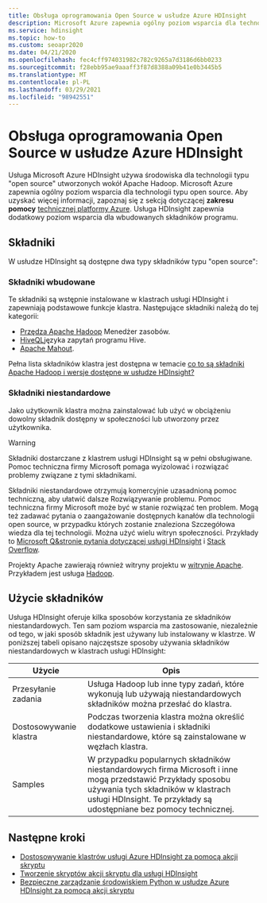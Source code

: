 ```yaml
---
title: Obsługa oprogramowania Open Source w usłudze Azure HDInsight
description: Microsoft Azure zapewnia ogólny poziom wsparcia dla technologii typu open source.
ms.service: hdinsight
ms.topic: how-to
ms.custom: seoapr2020
ms.date: 04/21/2020
ms.openlocfilehash: fec4cff974031982c782c9265a7d3186d6bb0233
ms.sourcegitcommit: f28ebb95ae9aaaff3f87d8388a09b41e0b3445b5
ms.translationtype: MT
ms.contentlocale: pl-PL
ms.lasthandoff: 03/29/2021
ms.locfileid: "98942551"
---
```

# <a name="open-source-software-support-in-azure-hdinsight"></a>Obsługa oprogramowania Open Source w usłudze Azure HDInsight

Usługa Microsoft Azure HDInsight używa środowiska dla technologii typu "open source" utworzonych wokół Apache Hadoop. Microsoft Azure zapewnia ogólny poziom wsparcia dla technologii typu open source. Aby uzyskać więcej informacji, zapoznaj się z sekcją dotyczącej **zakresu pomocy** [technicznej platformy Azure](https://azure.microsoft.com/support/faq/). Usługa HDInsight zapewnia dodatkowy poziom wsparcia dla wbudowanych składników programu.

## <a name="components"></a>Składniki

W usłudze HDInsight są dostępne dwa typy składników typu "open source":

### <a name="built-in-components"></a>Składniki wbudowane

Te składniki są wstępnie instalowane w klastrach usługi HDInsight i zapewniają podstawowe funkcje klastra. Następujące składniki należą do tej kategorii:

* [Przędza Apache Hadoop](https://hadoop.apache.org/docs/current/hadoop-yarn/hadoop-yarn-site/YARN.html) Menedżer zasobów.
* [HiveQL](https://cwiki.apache.org/confluence/display/Hive/LanguageManual)języka zapytań programu Hive.
* [Apache Mahout](https://mahout.apache.org/).

Pełna lista składników klastra jest dostępna w temacie [co to są składniki Apache Hadoop i wersje dostępne w usłudze HDInsight?](hdinsight-component-versioning.md)

### <a name="custom-components"></a>Składniki niestandardowe

Jako użytkownik klastra można zainstalować lub użyć w obciążeniu dowolny składnik dostępny w społeczności lub utworzony przez użytkownika.

> [!WARNING]  
> Składniki dostarczane z klastrem usługi HDInsight są w pełni obsługiwane. Pomoc techniczna firmy Microsoft pomaga wyizolować i rozwiązać problemy związane z tymi składnikami.
>
> Składniki niestandardowe otrzymują komercyjnie uzasadnioną pomoc techniczną, aby ułatwić dalsze Rozwiązywanie problemu. Pomoc techniczna firmy Microsoft może być w stanie rozwiązać ten problem. Mogą też zadawać pytania o zaangażowanie dostępnych kanałów dla technologii open source, w przypadku których zostanie znaleziona Szczegółowa wiedza dla tej technologii. Można użyć wielu witryn społeczności. Przykłady to [Microsoft Q&stronie pytania dotyczącej usługi HDInsight](/answers/topics/azure-hdinsight.html) i [Stack Overflow](https://stackoverflow.com).
>
> Projekty Apache zawierają również witryny projektu w [witrynie Apache](https://apache.org). Przykładem jest usługa [Hadoop](https://hadoop.apache.org/).

## <a name="component-usage"></a>Użycie składników

Usługa HDInsight oferuje kilka sposobów korzystania ze składników niestandardowych. Ten sam poziom wsparcia ma zastosowanie, niezależnie od tego, w jaki sposób składnik jest używany lub instalowany w klastrze. W poniższej tabeli opisano najczęstsze sposoby używania składników niestandardowych w klastrach usługi HDInsight:

|Użycie |Opis |
|---|---|
|Przesyłanie zadania|Usługa Hadoop lub inne typy zadań, które wykonują lub używają niestandardowych składników można przesłać do klastra.|
|Dostosowywanie klastra|Podczas tworzenia klastra można określić dodatkowe ustawienia i składniki niestandardowe, które są zainstalowane w węzłach klastra.|
|Samples|W przypadku popularnych składników niestandardowych firma Microsoft i inne mogą przedstawić Przykłady sposobu używania tych składników w klastrach usługi HDInsight. Te przykłady są udostępniane bez pomocy technicznej.|

## <a name="next-steps"></a>Następne kroki

* [Dostosowywanie klastrów usługi Azure HDInsight za pomocą akcji skryptu](./hdinsight-hadoop-customize-cluster-linux.md)
* [Tworzenie skryptów akcji skryptu dla usługi HDInsight](hdinsight-hadoop-script-actions-linux.md)
* [Bezpieczne zarządzanie środowiskiem Python w usłudze Azure HDInsight za pomocą akcji skryptu](./spark/apache-spark-python-package-installation.md)